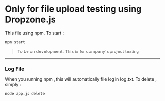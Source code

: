 # Only for file upload testing using Dropzone.js
This file using npm. To start :
```cmd
npm start
```

>To be on development. This is for company's project testing
---
### Log File

When you running npm , this will automatically file log in log.txt. To delete , simply :
```cmd
node app.js delete
```